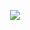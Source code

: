 <p align="center">
    <img src="https://readme-typing-svg.herokuapp.com?duration=8000&color=F7F7F7&width=250&lines=I'm+a+stinky+%22developer%22+;+I'm+also+interested+in;+helping+with+projects;+I+eat+ass" />
</p>
